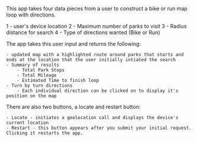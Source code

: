 This app takes four data pieces from a user to construct a bike or run map loop with directions.

1 - user's device location
2 - Maximum number of parks to visit
3 - Radius distance for search
4 - Type of directions wanted (Bike or Run)


The app takes this user input and returns the following:

    - updated map with a highlighted route around parks that starts and ends at the location that the user initially intiated the search
    - Summary of results
        - Total Park Stops
        - Total Mileage
        - Estimated Time to finish loop
    - Turn by turn directions
        - Each individual direction can be clicked on to display it's position on the map


There are also two buttons, a locate and restart button:

    - Locate - initiates a geolocation call and displays the device's current location
    - Restart - this button appears after you submit your initial request.  Clicking it restarts the app.


